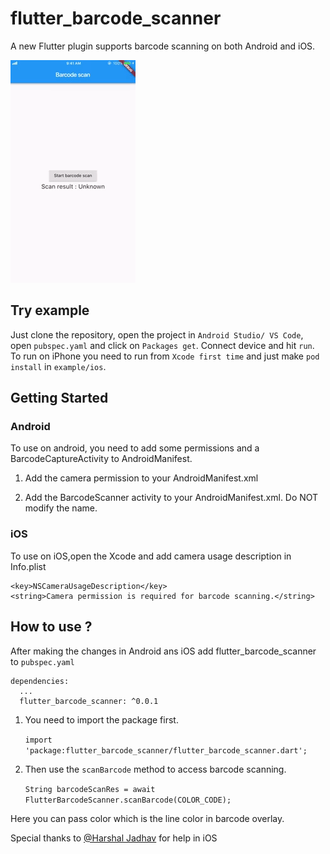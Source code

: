 # flutter_barcode_scanner

A new Flutter plugin supports barcode scanning on both Android and iOS.

![alt text](https://github.com/AmolGangadhare/MyProfileRepo/blob/master/flutter_barcode_scanning_demo.gif "Demo")


## Try example
Just clone the repository, open the project in `Android Studio/ VS Code`, open `pubspec.yaml` and click on `Packages get`.
Connect device and hit `run`. To run on iPhone you need to run from `Xcode first time` and just make `pod install` in `example/ios`.

## Getting Started 
### Android
To use on android, you need to add some permissions and a BarcodeCaptureActivity to AndroidManifest.
1. Add the camera permission to your AndroidManifest.xml

    <uses-permission android:name="android.permission.CAMERA" />

2. Add the BarcodeScanner activity to your AndroidManifest.xml. Do NOT modify the name.

    <activity android:name="com.amolg.flutterbarcodescanner.BarcodeCaptureActivity" />

### iOS

To use on iOS,open the Xcode and add camera usage description in Info.plist

    <key>NSCameraUsageDescription</key>
    <string>Camera permission is required for barcode scanning.</string>

## How to use ?

After making the changes in Android ans iOS add flutter_barcode_scanner to `pubspec.yaml`
    
    dependencies:
      ...
      flutter_barcode_scanner: ^0.0.1

1. You need to import the package first.

    `import 'package:flutter_barcode_scanner/flutter_barcode_scanner.dart';`
    
2. Then use the `scanBarcode` method to access barcode scanning.
    
    `String barcodeScanRes = await FlutterBarcodeScanner.scanBarcode(COLOR_CODE);`

Here you can pass color which is the line color in barcode overlay.

Special thanks to [@Harshal Jadhav](https://github.com/harshalrj25) for help in iOS